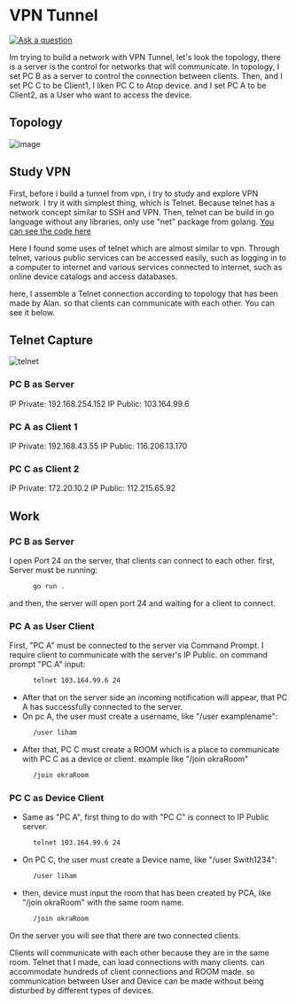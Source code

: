 # VPN Tunnel

[![Ask a question](https://img.shields.io/badge/%3f-Ask%20a%20Question-ff69b4.svg)](https://github.com/ilhamabdlh)

Im trying to build a network with VPN Tunnel, let's look the topology, there is a server is the control for networks that will communicate. In topology, I set PC B as a server to control the connection between clients. Then, and I set PC C to be Client1, I liken PC C to Atop device. and I set PC A to be Client2, as a User who want to access the device.

## Topology
![image](https://user-images.githubusercontent.com/72017753/157813568-a9213801-44b9-464f-88b8-e4b6cf4f6982.png)

## Study VPN
First, before i build a tunnel from vpn, i try to study and explore VPN network. I try it with simplest thing, which is Telnet. Because telnet has a network concept similar to SSH and VPN. Then, telnet can be build in go language without any libraries, only use "net" package from golang. [You can see the code here](https://github.com/ilhamabdlh/deviceConnection/blob/master/server.go)

Here I found some uses of telnet which are almost similar to vpn. Through telnet, various public services can be accessed easily, such as logging in to a computer to internet and various services connected to internet, such as online device catalogs and access databases.

here, I assemble a Telnet connection according to topology that has been made by Alan. so that clients can communicate with each other. You can see it below.

## Telnet Capture

![telnet](https://user-images.githubusercontent.com/72017753/157822629-4b3f4841-3157-4871-9895-73edb76ef86f.png)


### PC B as Server
IP Private: 192.168.254.152
IP Public: 103.164.99.6

### PC A as Client 1
IP Private: 192.168.43.55
IP Public: 116.206.13.170

### PC C as Client 2
IP Private: 172.20.10.2
IP Public: 112.215.65.92

## Work

### PC B as Server
I open Port 24 on the server, that clients can connect to each other.
first, Server must be running:
```bash
      go run .
```
and then, the server will open port 24 and waiting for a client to connect.

### PC A as User Client

First, "PC A" must be connected to the server via Command Prompt. I require client to communicate with the server's IP Public.
on command prompt "PC A" input:  
```bash
      telnet 103.164.99.6 24
```
- After that on the server side an incoming notification will appear, that PC A has successfully connected to the server.
- On pc A, the user must create a username, like "/user examplename":
```bash
      /user liham
```
- After that, PC C must create a ROOM which is a place to communicate with PC C as a device or client. example like "/join okraRoom"
```bash
      /join okraRoom
```

### PC C as Device Client

- Same as "PC A", first thing to do with "PC C" is connect to IP Public server.
```bash
      telnet 103.164.99.6 24
```
- On PC C, the user must create a Device name, like "/user Swith1234":
```bash
      /user liham
```
- then, device must input the room that has been created by PCA, like "/join okraRoom" with the same room name.
```bash
      /join okraRoom
```
On the server you will see that there are two connected clients.

Clients will communicate with each other because they are in the same room.
Telnet that I made, can load connections with many clients. can accommodate hundreds of client connections and ROOM made. so communication between User and Device can be made without being disturbed by different types of devices.
